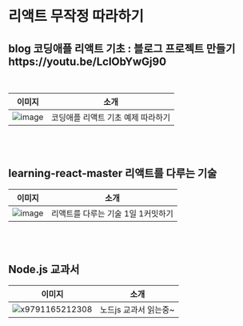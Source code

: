 <h1> 리액트 무작정 따라하기 </h1>
<h2> blog 코딩애플 리액트 기초 : 블로그 프로젝트 만들기 https://youtu.be/LclObYwGj90</h2>
<BR>

  
  이미지             |  소개
:-------------------------:|:-------------------------:
![image](https://user-images.githubusercontent.com/51102922/140735659-7f0c8a63-58fa-4fa5-9220-79ea85f32b96.png) | 코딩애플 리액트 기초 예제 따라하기

<br>
<br>
<h2> learning-react-master 리액트를 다루는 기술 </h2>
  
  이미지             |  소개
:-------------------------:|:-------------------------:
![image](https://user-images.githubusercontent.com/51102922/140736766-69d3fe82-b318-4487-8832-0cb3bc326c0e.png) |  리액트를 다루는 기술 1일 1커밋하기
  
  
  
<br>
<br>
<h2> Node.js 교과서 </h2>
  
  이미지             |  소개
:-------------------------:|:-------------------------:
![x9791165212308](https://user-images.githubusercontent.com/51102922/143018655-07c51d89-68ee-4d47-a35a-fe6a7eba002d.jpg) |  노드js 교과서 읽는중~

